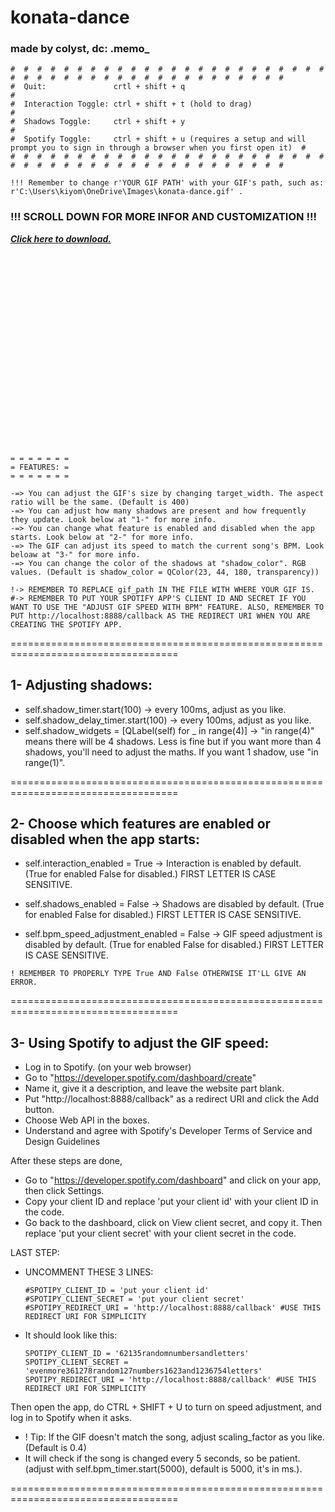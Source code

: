 # konata-dance
### made by colyst, dc: .memo_
```
#  #  #  #  #  #  #  #  #  #  #  #  #  #  #  #  #  #  #  #  #  #  #  #  #  #  #  #  #  #  #  #  #  #  #  #  #  #  #  #  #  #  #  #  #
#  Quit:               crtl + shift + q                                                                                             #
#  Interaction Toggle: ctrl + shift + t (hold to drag)                                                                              #
#  Shadows Toggle:     ctrl + shift + y                                                                                             #
#  Spotify Toggle:     ctrl + shift + u (requires a setup and will prompt you to sign in through a browser when you first open it)  #
#  #  #  #  #  #  #  #  #  #  #  #  #  #  #  #  #  #  #  #  #  #  #  #  #  #  #  #  #  #  #  #  #  #  #  #  #  #  #  #  #  #  #  #  #

!!! Remember to change r'YOUR GIF PATH' with your GIF's path, such as: r'C:\Users\kiyom\OneDrive\Images\konata-dance.gif' .
```
### !!! SCROLL DOWN FOR MORE INFOR AND CUSTOMIZATION !!!
 ***[Click here to download.](https://pages.github.com/)***
```























```
```
= = = = = = =
= FEATURES: =
= = = = = = =

-=> You can adjust the GIF's size by changing target_width. The aspect ratio will be the same. (Default is 400)
-=> You can adjust how many shadows are present and how frequently they update. Look below at "1-" for more info.
-=> You can change what feature is enabled and disabled when the app starts. Look below at "2-" for more info.
-=> The GIF can adjust its speed to match the current song's BPM. Look beloaw at "3-" for more info.
-=> You can change the color of the shadows at "shadow_color". RGB values. (Default is shadow_color = QColor(23, 44, 180, transparency))

!-> REMEMBER TO REPLACE gif_path IN THE FILE WITH WHERE YOUR GIF IS.
#-> REMEMBER TO PUT YOUR SPOTIFY APP'S CLIENT ID AND SECRET IF YOU WANT TO USE THE "ADJUST GIF SPEED WITH BPM" FEATURE. ALSO, REMEMBER TO PUT http://localhost:8888/callback AS THE REDIRECT URI WHEN YOU ARE CREATING THE SPOTIFY APP.
```

===================================================================================

## 1- Adjusting shadows:
   - self.shadow_timer.start(100)        -> every 100ms, adjust as you like.
   - self.shadow_delay_timer.start(100)  -> every 100ms, adjust as you like.
   - self.shadow_widgets = [QLabel(self) for _ in range(4)]   -> "in range(4)" means there will be 4 shadows. Less is fine but if you want more than 4 shadows, you'll need to adjust the maths. If you want 1 shadow, use "in range(1)".

===================================================================================
 
 ## 2- Choose which features are enabled or disabled when the app starts:
 
   - self.interaction_enabled = True    -> Interaction is enabled by default. (True for enabled False for disabled.) FIRST LETTER IS CASE SENSITIVE.

   - self.shadows_enabled = False    -> Shadows are disabled by default. (True for enabled False for disabled.) FIRST LETTER IS CASE SENSITIVE.

   - self.bpm_speed_adjustment_enabled = False    -> GIF speed adjustment is disabled by default. (True for enabled False for disabled.) FIRST LETTER IS CASE SENSITIVE.
```
! REMEMBER TO PROPERLY TYPE True AND False OTHERWISE IT'LL GIVE AN ERROR.
```

===================================================================================

## 3- Using Spotify to adjust the GIF speed:
  - Log in to Spotify. (on your web browser)
  - Go to "https://developer.spotify.com/dashboard/create"
  - Name it, give it a description, and leave the website part blank.
  - Put "http://localhost:8888/callback" as a redirect URI and click the Add button.
  - Choose Web API in the boxes.
  - Understand and agree with Spotify's Developer Terms of Service and Design Guidelines
  
   After these steps are done,
  - Go to "https://developer.spotify.com/dashboard" and click on your app, then click Settings.
  - Copy your client ID and replace 'put your client id' with your client ID in the code.
  - Go back to the dashboard, click on View client secret, and copy it. Then replace 'put your client secret' with your client secret in the code.

   LAST STEP:
  - UNCOMMENT THESE 3 LINES:
    ```
    #SPOTIPY_CLIENT_ID = 'put your client id'
    #SPOTIPY_CLIENT_SECRET = 'put your client secret'
    #SPOTIPY_REDIRECT_URI = 'http://localhost:8888/callback' #USE THIS REDIRECT URI FOR SIMPLICITY
    ```
  - It should look like this:
     ```
     SPOTIPY_CLIENT_ID = '62135randomnumbersandletters'
     SPOTIPY_CLIENT_SECRET = 'evenmore361278random127numbers1623and1236754letters'
     SPOTIPY_REDIRECT_URI = 'http://localhost:8888/callback' #USE THIS REDIRECT URI FOR SIMPLICITY
     ```
   Then open the app, do CTRL + SHIFT + U to turn on speed adjustment, and log in to Spotify when it asks.
  - ! Tip: If the GIF doesn't match the song, adjust scaling_factor as you like. (Default is 0.4)
  - It will check if the song is changed every 5 seconds, so be patient. (adjust with self.bpm_timer.start(5000), default is 5000, it's in ms.).

===================================================================================
